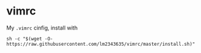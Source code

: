 # vimrc
My `.vimrc` cinfig, install with

```shell
sh -c "$(wget -O- https://raw.githubusercontent.com/lm2343635/vimrc/master/install.sh)"
```

